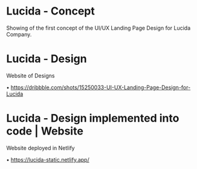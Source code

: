 # Lucida - Concept

Showing of the first concept of the UI/UX Landing Page Design for Lucida Company.

# Lucida - Design

Website of Designs

• https://dribbble.com/shots/15250033-UI-UX-Landing-Page-Design-for-Lucida
  
# Lucida - Design implemented into code | Website

Website deployed in Netlify 

• https://lucida-static.netlify.app/


